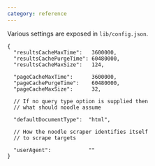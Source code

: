 ```yaml
---
category: reference
---
```


Various settings are exposed in `lib/config.json`.

    {
      "resultsCacheMaxTime":   3600000,
      "resultsCachePurgeTime": 60480000,
      "resultsCacheMaxSize":   124,

      "pageCacheMaxTime":      3600000,
      "pageCachePurgeTime":    60480000,
      "pageCacheMaxSize":      32,

      // If no query type option is supplied then 
      // what should noodle assume

      "defaultDocumentType":  "html",

      // How the noodle scraper identifies itself 
      // to scrape targets
      
      "userAgent":            ""
    }